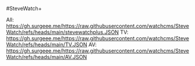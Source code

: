 #SteveWatch+

All:  https://gh.surgeee.me/https://raw.githubusercontent.com/watchcms/SteveWatch/refs/heads/main/stevewatchplus.JSON
TV:   https://gh.surgeee.me/https://raw.githubusercontent.com/watchcms/SteveWatch/refs/heads/main/TV.JSON
AV:   https://gh.surgeee.me/https://raw.githubusercontent.com/watchcms/SteveWatch/refs/heads/main/AV.JSON

